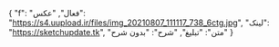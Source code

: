 {
  "f": "فعال",
  "عکس": "https://s4.uupload.ir/files/img_20210807_111117_738_6ctg.jpg",
  "لینک": "https://sketchupdate.tk",
  "متن": "تبلیغ",
  "شرح": "بدون شرح"
}
